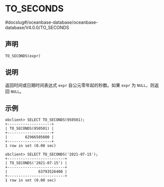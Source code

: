 TO_SECONDS 
===============================
#docslug#/oceanbase-database/oceanbase-database/V4.0.0/TO_SECONDS


声明 
-----------------------

```unknow
TO_SECONDS(expr)
```



说明 
-----------------------

返回时间或日期时间表达式 `expr` 自公元零年起的秒数。如果 `expr` 为 `NULL`，则返回 `NULL`。

示例 
-----------------------

```unknow
obclient> SELECT TO_SECONDS(950501);
+--------------------+
| TO_SECONDS(950501) |
+--------------------+
|        62966505600 |
+--------------------+
1 row in set (0.00 sec)

obclient> SELECT TO_SECONDS('2021-07-15');
+--------------------------+
| TO_SECONDS('2021-07-15') |
+--------------------------+
|              63793526400 |
+--------------------------+
1 row in set (0.00 sec)
```



